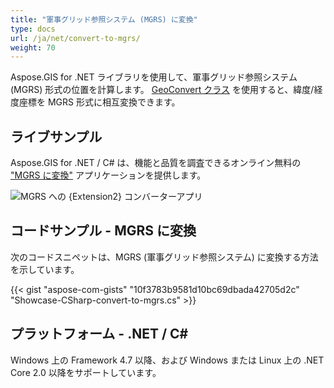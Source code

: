 ```yaml
---
title: "軍事グリッド参照システム (MGRS) に変換"
type: docs
url: /ja/net/convert-to-mgrs/
weight: 70
---
```


Aspose.GIS for .NET ライブラリを使用して、軍事グリッド参照システム (MGRS) 形式の位置を計算します。 [GeoConvert クラス](https://reference.aspose.com/gis/net/aspose.gis/geoconvert) を使用すると、緯度/経度座標を MGRS 形式に相互変換できます。

## **ライブサンプル**

Aspose.GIS for .NET / C# は、機能と品質を調査できるオンライン無料の ["MGRS に変換"](https://products.aspose.app/gis/coordinates/convert-to-mgrs) アプリケーションを提供します。

![MGRS への {Extension2} コンバーターアプリ](coordinates.png)

## **コードサンプル - MGRS に変換**

次のコードスニペットは、MGRS (軍事グリッド参照システム) に変換する方法を示しています。

{{< gist "aspose-com-gists" "10f3783b9581d10bc69dbada42705d2c" "Showcase-CSharp-convert-to-mgrs.cs" >}}

## **プラットフォーム - .NET / C#**

Windows 上の Framework 4.7 以降、および Windows または Linux 上の .NET Core 2.0 以降をサポートしています。
